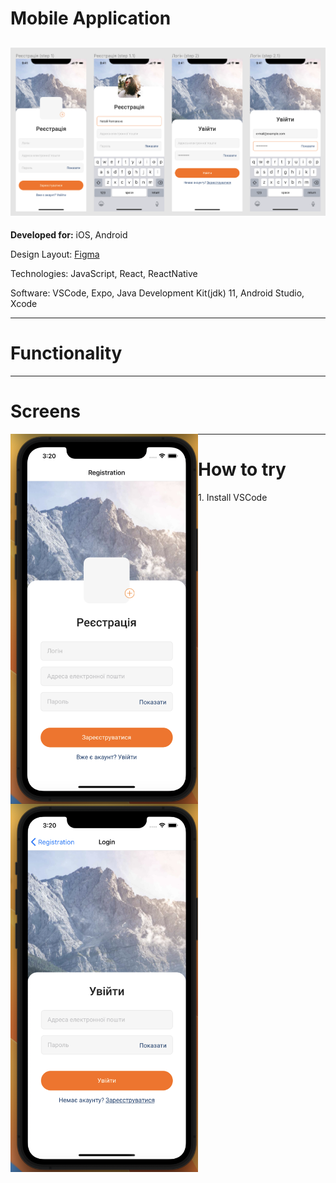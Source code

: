 # Mobile Application

## ![preview](./forreadme/top-screens.png)

<div align="left">
<p><b>Developed for:</b> iOS, Android</p>
<p>Design Layout: <a href="https://www.figma.com/file/YqWLNarVE4x1zkXa6PYJfi/Homework-(Copy)-(Copy)?type=design&node-id=3-26">Figma</a></p>
<p>Technologies: JavaScript, React, ReactNative</p>
<p>Software: VSCode, Expo, Java Development Kit(jdk) 11, Android Studio, Xcode</p>
</div>

---

# Functionality

<div align="left">
<p></p>
</div>

---

# Screens

<div>
<img align="left" src="./forreadme/1.png"  width="300" />
<img align="left" src="./forreadme/2.png"  width="300" />
</div>

---

# How to try

<div align="left">
<p>1. Install VSCode</p>
</div>
